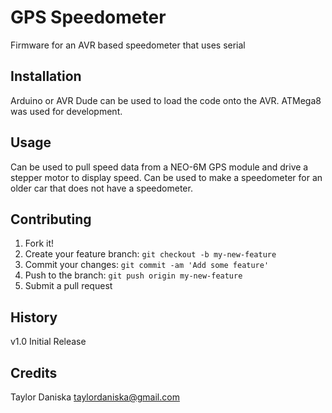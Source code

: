 # GPS Speedometer
Firmware for an AVR based speedometer that uses serial

## Installation
Arduino or AVR Dude can be used to load the code onto the AVR. ATMega8 was used for development.

## Usage
Can be used to pull speed data from a NEO-6M GPS module and drive a stepper motor to display speed. Can be used to make a speedometer for an older car that does not have a speedometer.

## Contributing
1. Fork it!
2. Create your feature branch: `git checkout -b my-new-feature`
3. Commit your changes: `git commit -am 'Add some feature'`
4. Push to the branch: `git push origin my-new-feature`
5. Submit a pull request

## History
v1.0 Initial Release

## Credits
Taylor Daniska
taylordaniska@gmail.com
